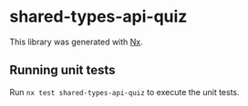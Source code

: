 # shared-types-api-quiz

This library was generated with [Nx](https://nx.dev).

## Running unit tests

Run `nx test shared-types-api-quiz` to execute the unit tests.
